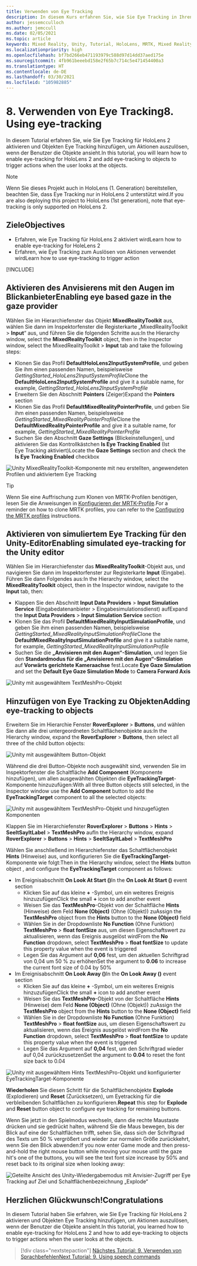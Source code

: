 ```yaml
---
title: Verwenden von Eye Tracking
description: In diesem Kurs erfahren Sie, wie Sie Eye Tracking in Ihren Mixed Reality-Apps mit dem Mixed Reality Toolkit (MRTK) verwenden.
author: jessemcculloch
ms.author: jemccull
ms.date: 02/05/2021
ms.topic: article
keywords: Mixed Reality, Unity, Tutorial, HoloLens, MRTK, Mixed Reality Toolkit, UWP, Eye Tracking
ms.localizationpriority: high
ms.openlocfilehash: bf7bd266eb471193979c588d97d14dd37aed175e
ms.sourcegitcommit: 4fb961beeebd158e2f65b7c714c5e471454400a3
ms.translationtype: HT
ms.contentlocale: de-DE
ms.lasthandoff: 03/30/2021
ms.locfileid: "105982885"
---
```

# <a name="8-using-eye-tracking"></a><span data-ttu-id="bff80-104">8. Verwenden von Eye Tracking</span><span class="sxs-lookup"><span data-stu-id="bff80-104">8. Using eye-tracking</span></span>

<span data-ttu-id="bff80-105">In diesem Tutorial erfahren Sie, wie Sie Eye Tracking für HoloLens 2 aktivieren und Objekten Eye Tracking hinzufügen, um Aktionen auszulösen, wenn der Benutzer die Objekte ansieht.</span><span class="sxs-lookup"><span data-stu-id="bff80-105">In this tutorial, you will learn how to enable eye-tracking for HoloLens 2 and add eye-tracking to objects to trigger actions when the user looks at the objects.</span></span>

> [!NOTE]
> <span data-ttu-id="bff80-106">Wenn Sie dieses Projekt auch in HoloLens (1. Generation) bereitstellen, beachten Sie, dass Eye Tracking nur in HoloLens 2 unterstützt wird.</span><span class="sxs-lookup"><span data-stu-id="bff80-106">If you are also deploying this project to HoloLens (1st generation), note that eye-tracking is only supported on HoloLens 2.</span></span>

## <a name="objectives"></a><span data-ttu-id="bff80-107">Ziele</span><span class="sxs-lookup"><span data-stu-id="bff80-107">Objectives</span></span>

* <span data-ttu-id="bff80-108">Erfahren, wie Eye Tracking für HoloLens 2 aktiviert wird</span><span class="sxs-lookup"><span data-stu-id="bff80-108">Learn how to enable eye-tracking for HoleLens 2</span></span>
* <span data-ttu-id="bff80-109">Erfahren, wie Eye Tracking zum Auslösen von Aktionen verwendet wird</span><span class="sxs-lookup"><span data-stu-id="bff80-109">Learn how to use eye-tracking to trigger action</span></span>

[!INCLUDE[](includes/ensuring-eye-gaze-capabality.md)]

## <a name="enabling-eye-based-gaze-in-the-gaze-provider"></a><span data-ttu-id="bff80-110">Aktivieren des Anvisierens mit den Augen im Blickanbieter</span><span class="sxs-lookup"><span data-stu-id="bff80-110">Enabling eye based gaze in the gaze provider</span></span>

<span data-ttu-id="bff80-111">Wählen Sie im Hierarchiefenster das Objekt **MixedRealityToolkit** aus, wählen Sie dann im Inspektorfenster die Registerkarte „MixedRealityToolkit > **Input**“ aus, und führen Sie die folgenden Schritte aus:</span><span class="sxs-lookup"><span data-stu-id="bff80-111">In the Hierarchy window, select the **MixedRealityToolkit** object, then in the Inspector window, select the MixedRealityToolkit > **Input** tab and take the following steps:</span></span>

* <span data-ttu-id="bff80-112">Klonen Sie das Profil **DefaultHoloLens2InputSystemProfile**, und geben Sie ihm einen passenden Namen, beispielsweise _GettingStarted_HoloLens2InputSystemProfile_</span><span class="sxs-lookup"><span data-stu-id="bff80-112">Clone the **DefaultHoloLens2InputSystemProfile** and give it a suitable name, for example, _GettingStarted_HoloLens2InputSystemProfile_</span></span>
* <span data-ttu-id="bff80-113">Erweitern Sie den Abschnitt **Pointers** (Zeiger)</span><span class="sxs-lookup"><span data-stu-id="bff80-113">Expand the **Pointers** section</span></span>
* <span data-ttu-id="bff80-114">Klonen Sie das Profil **DefaultMixedRealityPointerProfile**, und geben Sie ihm einen passenden Namen, beispielsweise _GettingStarted_MixedRealityPointerProfile_</span><span class="sxs-lookup"><span data-stu-id="bff80-114">Clone the **DefaultMixedRealityPointerProfile** and give it a suitable name, for example, _GettingStarted_MixedRealityPointerProfile_</span></span>
* <span data-ttu-id="bff80-115">Suchen Sie den Abschnitt **Gaze Settings** (Blickeinstellungen), und aktivieren Sie das Kontrollkästchen **Is Eye Tracking Enabled** (Ist Eye Tracking aktiviert)</span><span class="sxs-lookup"><span data-stu-id="bff80-115">Locate the **Gaze Settings** section and check the **Is Eye Tracking Enabled** checkbox</span></span>

![Unity MixedRealityToolkit-Komponente mit neu erstellten, angewendeten Profilen und aktiviertem Eye Tracking](images/mr-learning-base/base-08-section2-step1-1.png)

> [!TIP]
> <span data-ttu-id="bff80-117">Wenn Sie eine Auffrischung zum Klonen von MRTK-Profilen benötigen, lesen Sie die Anweisungen in [Konfigurieren der MRTK-Profile](mr-learning-base-03.md).</span><span class="sxs-lookup"><span data-stu-id="bff80-117">For a reminder on how to clone MRTK profiles, you can refer to the [Configuring the MRTK profiles](mr-learning-base-03.md) instructions.</span></span>

## <a name="enabling-simulated-eye-tracking-for-the-unity-editor"></a><span data-ttu-id="bff80-118">Aktivieren von simuliertem Eye Tracking für den Unity-Editor</span><span class="sxs-lookup"><span data-stu-id="bff80-118">Enabling simulated eye-tracking for the Unity editor</span></span>

<span data-ttu-id="bff80-119">Wählen Sie im Hierarchiefenster das **MixedRealityToolkit**-Objekt aus, und navigieren Sie dann im Inspektorfenster zur Registerkarte **Input** (Eingabe). Führen Sie dann Folgendes aus:</span><span class="sxs-lookup"><span data-stu-id="bff80-119">In the Hierarchy window, select the **MixedRealityToolkit** object, then in the Inspector window, navigate to the **Input** tab, then:</span></span>

* <span data-ttu-id="bff80-120">Klappen Sie den Abschnitt **Input Data Providers** > **Input Simulation Service** (Eingabedatenanbieter > Eingabesimulationsdienst) auf</span><span class="sxs-lookup"><span data-stu-id="bff80-120">Expand the **Input Data Providers** > **Input Simulation Service** section</span></span>
* <span data-ttu-id="bff80-121">Klonen Sie das Profil **DefaultMixedRealityInputSimulationProfile**, und geben Sie ihm einen passenden Namen, beispielsweise _GettingStarted_MixedRealityInputSimulationProfile_</span><span class="sxs-lookup"><span data-stu-id="bff80-121">Clone the **DefaultMixedRealityInputSimulationProfile** and give it a suitable name, for example, _GettingStarted_MixedRealityInputSimulationProfile_</span></span>
* <span data-ttu-id="bff80-122">Suchen Sie die **„Anvisieren mit den Augen“-Simulation**, und legen Sie den **Standardmodus für die „Anvisieren mit den Augen“-Simulation** auf **Vorwärts gerichtete Kameraachse** fest.</span><span class="sxs-lookup"><span data-stu-id="bff80-122">Locate **Eye Gaze Simulation** and set the **Default Eye Gaze Simulation Mode** to **Camera Forward Axis**</span></span>

![Unity mit ausgewähltem TextMeshPro-Objekt](images/mr-learning-base/base-08-section3-step1-1.png)

## <a name="adding-eye-tracking-to-objects"></a><span data-ttu-id="bff80-124">Hinzufügen von Eye Tracking zu Objekten</span><span class="sxs-lookup"><span data-stu-id="bff80-124">Adding eye-tracking to objects</span></span>

<span data-ttu-id="bff80-125">Erweitern Sie im Hierarchie Fenster **RoverExplorer** > **Buttons**, und wählen Sie dann alle drei untergeordneten Schaltflächenobjekte aus:</span><span class="sxs-lookup"><span data-stu-id="bff80-125">In the Hierarchy window, expand the **RoverExplorer** > **Buttons**, then select all three of the child button objects:</span></span>

![Unity mit ausgewähltem Button-Objekt](images/mr-learning-base/base-08-section4-step1-1.png)

<span data-ttu-id="bff80-127">Während die drei Button-Objekte noch ausgewählt sind, verwenden Sie im Inspektorfenster die Schaltfläche **Add Component** (Komponente hinzufügen), um allen ausgewählten Objekten die **EyeTrackingTarget**-Komponente hinzuzufügen:</span><span class="sxs-lookup"><span data-stu-id="bff80-127">With all three Button objects still selected, in the Inspector window use the **Add Component** button to add the **EyeTrackingTarget** component to all the selected objects:</span></span>

![Unity mit ausgewähltem TextMeshPro-Objekt und hinzugefügten Komponenten](images/mr-learning-base/base-08-section4-step1-2.png)

<span data-ttu-id="bff80-129">Klappen Sie im Hierarchiefenster **RoverExplorer** > **Buttons** > **Hints** > **SeeItSayItLabel** > **TextMeshPro** auf</span><span class="sxs-lookup"><span data-stu-id="bff80-129">In the Hierarchy window, expand **RoverExplorer** > **Buttons** > **Hints** > **SeeItSayItLabel** > **TextMeshPro**</span></span>

<span data-ttu-id="bff80-130">Wählen Sie anschließend im Hierarchiefenster das Schaltflächenobjekt **Hints** (Hinweise) aus, und konfigurieren Sie die **EyeTrackingTarget**-Komponente wie folgt:</span><span class="sxs-lookup"><span data-stu-id="bff80-130">Then in the Hierarchy window, select the **Hints** button object , and configure the **EyeTrackingTarget** component as follows:</span></span>

* <span data-ttu-id="bff80-131">Im Ereignisabschnitt **On Look At Start ()**</span><span class="sxs-lookup"><span data-stu-id="bff80-131">In the **On Look At Start ()** event section</span></span>
  * <span data-ttu-id="bff80-132">Klicken Sie auf das kleine **+** -Symbol, um ein weiteres Ereignis hinzuzufügen</span><span class="sxs-lookup"><span data-stu-id="bff80-132">Click the small **+** icon to add another event</span></span>
  * <span data-ttu-id="bff80-133">Weisen Sie das **TextMeshPro**-Objekt von der Schaltfläche **Hints** (Hinweise) dem Feld **None (Object)** (Ohne (Objekt)) zu</span><span class="sxs-lookup"><span data-stu-id="bff80-133">Assign the  **TextMeshPro** object from the **Hints** button to the **None (Object)** field</span></span>
  * <span data-ttu-id="bff80-134">Wählen Sie in der Dropdownliste **No Function** (Ohne Funktion) **TextMeshPro** > **float fontSize** aus, um diesen Eigenschaftswert zu aktualisieren, wenn das Ereignis ausgelöst wird</span><span class="sxs-lookup"><span data-stu-id="bff80-134">From the **No Function** dropdown, select **TextMeshPro** > **float fontSize** to update this property value when the event is triggered</span></span>
  * <span data-ttu-id="bff80-135">Legen Sie das Argument auf **0,06** fest, um den aktuellen Schriftgrad von 0,04 um 50 % zu erhöhen</span><span class="sxs-lookup"><span data-stu-id="bff80-135">Set the argument to **0.06** to increase the current font size of 0.04 by 50%</span></span>
* <span data-ttu-id="bff80-136">Im Ereignisabschnitt **On Look Away ()**</span><span class="sxs-lookup"><span data-stu-id="bff80-136">In the **On Look Away ()** event section</span></span>
  * <span data-ttu-id="bff80-137">Klicken Sie auf das kleine **+** -Symbol, um ein weiteres Ereignis hinzuzufügen</span><span class="sxs-lookup"><span data-stu-id="bff80-137">Click the small **+** icon to add another event</span></span>
  * <span data-ttu-id="bff80-138">Weisen Sie das **TextMeshPro**-Objekt von der Schaltfläche **Hints** (Hinweise) dem Feld **None (Object)** (Ohne (Objekt)) zu</span><span class="sxs-lookup"><span data-stu-id="bff80-138">Assign the  **TextMeshPro** object from the **Hints** button to the **None (Object)** field</span></span>
  * <span data-ttu-id="bff80-139">Wählen Sie in der Dropdownliste **No Function** (Ohne Funktion) **TextMeshPro** > **float fontSize** aus, um diesen Eigenschaftswert zu aktualisieren, wenn das Ereignis ausgelöst wird</span><span class="sxs-lookup"><span data-stu-id="bff80-139">From the **No Function** dropdown, select **TextMeshPro** > **float fontSize** to update this property value when the event is triggered</span></span>
  * <span data-ttu-id="bff80-140">Legen Sie das Argument auf **0,04** fest, um den Schriftgrad wieder auf 0,04 zurückzusetzen</span><span class="sxs-lookup"><span data-stu-id="bff80-140">Set the argument to **0.04** to reset the font size back to 0.04</span></span>

![Unity mit ausgewähltem Hints TextMeshPro-Objekt und konfigurierter EyeTrackingTarget-Komponente](images/mr-learning-base/base-08-section4-step1-3.png)

<span data-ttu-id="bff80-142">**Wiederholen** Sie diesen Schritt für die Schaltflächenobjekte **Explode** (Explodieren) und **Reset** (Zurücksetzen), um Eyetracking für die verbleibenden Schaltflächen zu konfigurieren.</span><span class="sxs-lookup"><span data-stu-id="bff80-142">**Repeat** this step for **Explode** and **Reset** button object to configure eye tracking for remaining buttons.</span></span>

<span data-ttu-id="bff80-143">Wenn Sie jetzt in den Spielmodus wechseln, dann die rechte Maustaste drücken und sie gedrückt halten, während Sie die Maus bewegen, bis der Blick auf eine der Schaltflächen trifft, sehen Sie, dass sich der Schriftgrad des Texts um 50 % vergrößert und wieder zur normalen Größe zurückkehrt, wenn Sie den Blick abwenden:</span><span class="sxs-lookup"><span data-stu-id="bff80-143">If you now enter Game mode and then press-and-hold the right mouse button while moving your mouse until the gaze hit's one of the buttons, you will see the text font size increase by 50% and reset back to its original size when looking away:</span></span>

![Geteilte Ansicht des Unity-Wiedergabemodus mit Anvisier-Zugriff per Eye Tracking auf Ziel und Schaltflächenbezeichnung „Explode“](images/mr-learning-base/base-08-section4-step1-4.png)

## <a name="congratulations"></a><span data-ttu-id="bff80-145">Herzlichen Glückwunsch!</span><span class="sxs-lookup"><span data-stu-id="bff80-145">Congratulations</span></span>

<span data-ttu-id="bff80-146">In diesem Tutorial haben Sie erfahren, wie Sie Eye Tracking für HoloLens 2 aktivieren und Objekten Eye Tracking hinzufügen, um Aktionen auszulösen, wenn der Benutzer die Objekte ansieht.</span><span class="sxs-lookup"><span data-stu-id="bff80-146">In this tutorial, you learned how to enable eye-tracking for HoloLens 2 and how to add eye-tracking to objects to trigger actions when the user looks at the objects.</span></span>

> [!div class="nextstepaction"]
> [<span data-ttu-id="bff80-147">Nächstes Tutorial: 9. Verwenden von Sprachbefehlen</span><span class="sxs-lookup"><span data-stu-id="bff80-147">Next Tutorial: 9. Using speech commands</span></span>](mr-learning-base-09.md)
